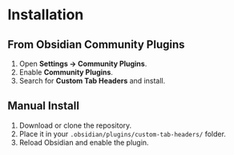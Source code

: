 # Installation

## From Obsidian Community Plugins

1. Open **Settings → Community Plugins**.
2. Enable **Community Plugins**.
3. Search for **Custom Tab Headers** and install.

## Manual Install

1. Download or clone the repository.
2. Place it in your `.obsidian/plugins/custom-tab-headers/` folder.
3. Reload Obsidian and enable the plugin.
